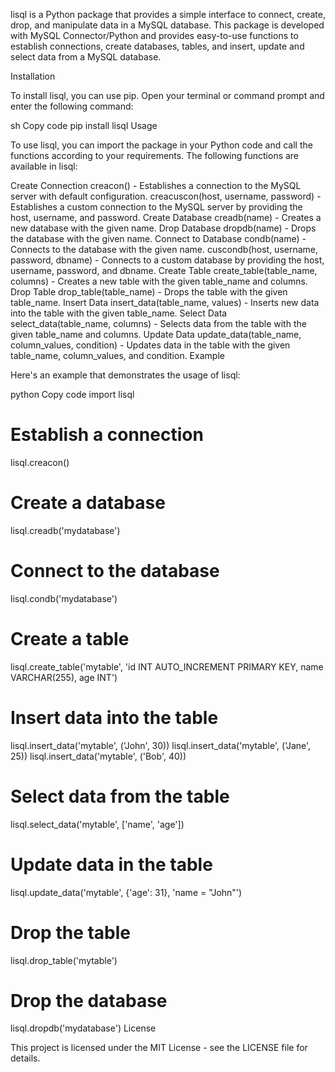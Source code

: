 lisql is a Python package that provides a simple interface to connect, create, drop, and manipulate data in a MySQL database. This package is developed with MySQL Connector/Python and provides easy-to-use functions to establish connections, create databases, tables, and insert, update and select data from a MySQL database.

Installation

To install lisql, you can use pip. Open your terminal or command prompt and enter the following command:

sh
Copy code
pip install lisql
Usage

To use lisql, you can import the package in your Python code and call the functions according to your requirements. The following functions are available in lisql:

Create Connection
creacon() - Establishes a connection to the MySQL server with default configuration.
creacuscon(host, username, password) - Establishes a custom connection to the MySQL server by providing the host, username, and password.
Create Database
creadb(name) - Creates a new database with the given name.
Drop Database
dropdb(name) - Drops the database with the given name.
Connect to Database
condb(name) - Connects to the database with the given name.
cuscondb(host, username, password, dbname) - Connects to a custom database by providing the host, username, password, and dbname.
Create Table
create_table(table_name, columns) - Creates a new table with the given table_name and columns.
Drop Table
drop_table(table_name) - Drops the table with the given table_name.
Insert Data
insert_data(table_name, values) - Inserts new data into the table with the given table_name.
Select Data
select_data(table_name, columns) - Selects data from the table with the given table_name and columns.
Update Data
update_data(table_name, column_values, condition) - Updates data in the table with the given table_name, column_values, and condition.
Example

Here's an example that demonstrates the usage of lisql:

python
Copy code
import lisql

# Establish a connection
lisql.creacon()

# Create a database
lisql.creadb('mydatabase')

# Connect to the database
lisql.condb('mydatabase')

# Create a table
lisql.create_table('mytable', 'id INT AUTO_INCREMENT PRIMARY KEY, name VARCHAR(255), age INT')

# Insert data into the table
lisql.insert_data('mytable', ('John', 30))
lisql.insert_data('mytable', ('Jane', 25))
lisql.insert_data('mytable', ('Bob', 40))

# Select data from the table
lisql.select_data('mytable', ['name', 'age'])

# Update data in the table
lisql.update_data('mytable', {'age': 31}, 'name = "John"')

# Drop the table
lisql.drop_table('mytable')

# Drop the database
lisql.dropdb('mydatabase')
License

This project is licensed under the MIT License - see the LICENSE file for details.